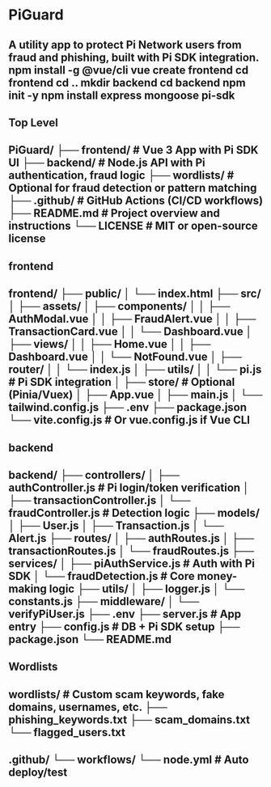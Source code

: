 # PiGuard
A utility app to protect Pi Network users from fraud and phishing, built with Pi SDK integration.
npm install -g @vue/cli
vue create frontend
cd frontend
cd ..
mkdir backend
cd backend
npm init -y
npm install express mongoose pi-sdk
--
## Top Level
PiGuard/
├── frontend/        # Vue 3 App with Pi SDK UI
├── backend/         # Node.js API with Pi authentication, fraud logic
├── wordlists/       # Optional for fraud detection or pattern matching
├── .github/         # GitHub Actions (CI/CD workflows)
├── README.md        # Project overview and instructions
└── LICENSE          # MIT or open-source license
--
## frontend 
frontend/
├── public/
│   └── index.html
├── src/
│   ├── assets/
│   ├── components/
│   │   ├── AuthModal.vue
│   │   ├── FraudAlert.vue
│   │   ├── TransactionCard.vue
│   │   └── Dashboard.vue
│   ├── views/
│   │   ├── Home.vue
│   │   ├── Dashboard.vue
│   │   └── NotFound.vue
│   ├── router/
│   │   └── index.js
│   ├── utils/
│   │   └── pi.js           # Pi SDK integration
│   ├── store/              # Optional (Pinia/Vuex)
│   ├── App.vue
│   ├── main.js
│   └── tailwind.config.js
├── .env
├── package.json
└── vite.config.js          # Or vue.config.js if Vue CLI
--
## backend
backend/
├── controllers/
│   ├── authController.js       # Pi login/token verification
│   ├── transactionController.js
│   └── fraudController.js      # Detection logic
├── models/
│   ├── User.js
│   ├── Transaction.js
│   └── Alert.js
├── routes/
│   ├── authRoutes.js
│   ├── transactionRoutes.js
│   └── fraudRoutes.js
├── services/
│   ├── piAuthService.js        # Auth with Pi SDK
│   └── fraudDetection.js       # Core money-making logic
├── utils/
│   ├── logger.js
│   └── constants.js
├── middleware/
│   └── verifyPiUser.js
├── .env
├── server.js                  # App entry
├── config.js                  # DB + Pi SDK setup
├── package.json
└── README.md
--
## Wordlists
wordlists/                  # Custom scam keywords, fake domains, usernames, etc.
├── phishing_keywords.txt
├── scam_domains.txt
└── flagged_users.txt
--
.github/
└── workflows/
    └── node.yml            # Auto deploy/test
--
